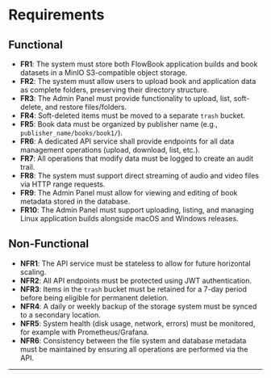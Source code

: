 # **Requirements**

## **Functional**

* **FR1**: The system must store both FlowBook application builds and book datasets in a MinIO S3-compatible object storage.
* **FR2**: The system must allow users to upload book and application data as complete folders, preserving their directory structure.
* **FR3**: The Admin Panel must provide functionality to upload, list, soft-delete, and restore files/folders.
* **FR4**: Soft-deleted items must be moved to a separate `trash` bucket.
* **FR5**: Book data must be organized by publisher name (e.g., `publisher_name/books/book1/`).
* **FR6**: A dedicated API service shall provide endpoints for all data management operations (upload, download, list, etc.).
* **FR7**: All operations that modify data must be logged to create an audit trail.
* **FR8**: The system must support direct streaming of audio and video files via HTTP range requests.
* **FR9**: The Admin Panel must allow for viewing and editing of book metadata stored in the database.
* **FR10**: The Admin Panel must support uploading, listing, and managing Linux application builds alongside macOS and Windows releases.

## **Non-Functional**

* **NFR1**: The API service must be stateless to allow for future horizontal scaling.
* **NFR2**: All API endpoints must be protected using JWT authentication.
* **NFR3**: Items in the `trash` bucket must be retained for a 7-day period before being eligible for permanent deletion.
* **NFR4**: A daily or weekly backup of the storage system must be synced to a secondary location.
* **NFR5**: System health (disk usage, network, errors) must be monitored, for example with Prometheus/Grafana.
* **NFR6**: Consistency between the file system and database metadata must be maintained by ensuring all operations are performed via the API.

---
